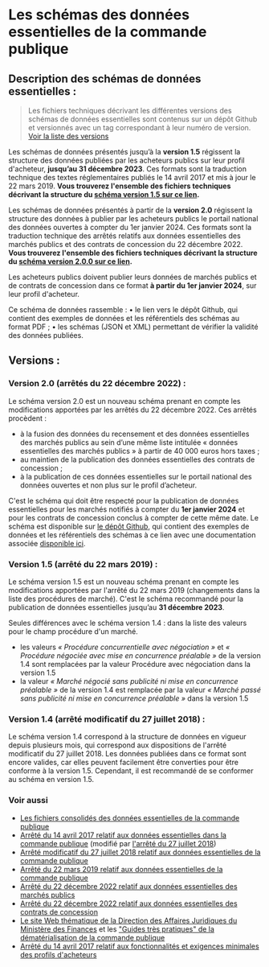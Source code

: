 # Les schémas des données essentielles de la commande publique

## Description des schémas de données essentielles :

> Les fichiers techniques décrivant les différentes versions des schémas de données essentielles sont contenus sur un dépôt Github et versionnés avec un tag correspondant à leur numéro de version. [Voir la liste des versions](https://github.com/139bercy/format-commande-publique/tags) 

Les schémas de données présentés jusqu’à la **version 1.5** régissent la structure des données publiées par les acheteurs publics sur leur profil d'acheteur, **jusqu’au 31 décembre 2023**. Ces formats sont la traduction technique des textes réglementaires publiés le 14 avril 2017 et mis à jour le 22 mars 2019.
**Vous trouverez l'ensemble des fichiers techniques décrivant la structure du [schéma version 1.5 sur ce lien](https://github.com/139bercy/format-commande-publique/releases/tag/1.5.0).**

Les schémas de données présentés à partir de la **version 2.0** régissent la structure des données à publier par les acheteurs publics le portail national des données ouvertes à compter du 1er janvier 2024. Ces formats sont la traduction technique des arrêtés relatifs aux données essentielles des marchés publics et des contrats de concession du 22 décembre 2022.
**Vous trouverez l'ensemble des fichiers techniques décrivant la structure du [schéma version 2.0.0 sur ce lien](https://github.com/139bercy/format-commande-publique/releases/tag/2.0.0).**

Les acheteurs publics doivent publier leurs données de marchés publics et de contrats de concession dans ce format **à partir du 1er janvier 2024**, sur leur profil d'acheteur.

Ce schéma de données rassemble :
•	le lien vers le dépôt Github, qui contient des exemples de données et les référentiels des schémas au format PDF ;
•	les schémas (JSON et XML) permettant de vérifier la validité des données publiées.


## Versions :

### Version 2.0 (arrêtés du 22 décembre 2022) :

Le schéma version 2.0 est un nouveau schéma prenant en compte les modifications apportées par les arrêtés du 22 décembre 2022. Ces arrêtés procèdent :
- à la fusion des données du recensement et des données essentielles des marchés publics au sein d’une même liste intitulée « données essentielles des marchés publics » à partir de 40 000 euros hors taxes ;
- au maintien de la publication des données essentielles des contrats de concession ;
- à la publication de ces données essentielles sur le portail national des données ouvertes et non plus sur le profil d’acheteur.

C'est le schéma qui doit être respecté pour la publication de données essentielles pour les marchés notifiés à compter du **1er janvier 2024** et pour les contrats de concession conclus à compter de cette même date. Le schéma est disponible sur [le dépôt Github](https://github.com/139bercy/format-commande-publique/releases/tag/2.0.0), qui contient des exemples de données et les référentiels des schémas à ce lien avec une documentation associée [disponible ici](https://github.com/139bercy/format-commande-publique/blob/2.0.0/_index.md).

### Version 1.5 (arrêté du 22 mars 2019) :

Le schéma version 1.5 est un nouveau schéma prenant en compte les modifications apportées par l'arrêté du 22 mars 2019 (changements dans la liste des procédures de marché). C'est le schéma recommandé pour la publication de données essentielles jusqu’au **31 décembre 2023**.

Seules différences avec le schéma version 1.4 : dans la liste des valeurs pour le champ procédure d'un marché.

- les valeurs *« Procédure concurrentielle avec négociation »* et *« Procédure négociée avec mise en concurrence préalable »* de la version 1.4 sont remplacées par la valeur Procédure avec négociation dans la version 1.5
- la valeur *« Marché négocié sans publicité ni mise en concurrence préalable »* de la version 1.4 est remplacée par la valeur *« Marché passé sans publicité ni mise en concurrence préalable »* dans la version 1.5

### Version 1.4 (arrêté modificatif du 27 juillet 2018) :

Le schéma version 1.4 correspond à la structure de données en vigueur depuis plusieurs mois, qui correspond aux dispositions de l'arrêté modificatif du 27 juillet 2018. Les données publiées dans ce format sont encore valides, car elles peuvent facilement être converties pour être conforme à la version 1.5. Cependant, il est recommandé de se conformer au schéma en version 1.5.


### Voir aussi

- [Les fichiers consolidés des données essentielles de la commande publique](https://www.data.gouv.fr/fr/datasets/5cd57bf68b4c4179299eb0e9/)
- [Arrêté du 14 avril 2017 relatif aux données essentielles dans la commande publique](https://www.legifrance.gouv.fr/loda/id/JORFTEXT000034492587) (modifié par [l'arrêté du 27 juillet 2018](https://www.legifrance.gouv.fr/loda/id/JORFTEXT000037282994))
- [Arrêté modificatif du 27 juillet 2018 relatif aux données essentielles de la commande publique](https://www.legifrance.gouv.fr/loda/id/JORFTEXT000037282994)
- [Arrêté du 22 mars 2019 relatif aux données essentielles de la commande publique](https://www.legifrance.gouv.fr/loda/id/JORFTEXT000038318675)
- [Arrêté du 22 décembre 2022 relatif aux données essentielles des marchés publics](https://www.legifrance.gouv.fr/jorf/id/JORFTEXT000046850496) 
- [Arrêté du 22 décembre 2022 relatif aux données essentielles des contrats de concession](https://www.legifrance.gouv.fr/jorf/id/JORFTEXT000046850535) 
- [Le site Web thématique de la Direction des Affaires Juridiques du Ministère des Finances](https://www.economie.gouv.fr/daj/dematerialisation-de-la-commande-publique) et les ["Guides très pratiques" de la dématérialisation de la commande publique](https://www.economie.gouv.fr/daj/guide-tres-pratique-pour-accompagner-acheteurs-et-entreprises-sur-dematerialisation-des-marches)
- [Arrêté du 14 avril 2017 relatif aux fonctionnalités et exigences minimales des profils d'acheteurs](https://www.legifrance.gouv.fr/loda/id/JORFTEXT000034492557)

